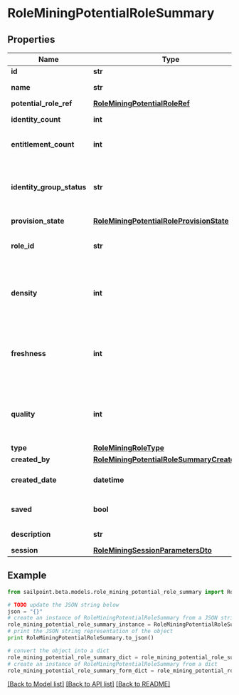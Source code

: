 # RoleMiningPotentialRoleSummary


## Properties

Name | Type | Description | Notes
------------ | ------------- | ------------- | -------------
**id** | **str** | Id of the potential role | [optional] 
**name** | **str** | Name of the potential role | [optional] 
**potential_role_ref** | [**RoleMiningPotentialRoleRef**](RoleMiningPotentialRoleRef.md) |  | [optional] 
**identity_count** | **int** | The number of identities in a potential role. | [optional] 
**entitlement_count** | **int** | The number of entitlements in a potential role. | [optional] 
**identity_group_status** | **str** | The status for this identity group which can be \&quot;REQUESTED\&quot; or \&quot;OBTAINED\&quot; | [optional] 
**provision_state** | [**RoleMiningPotentialRoleProvisionState**](RoleMiningPotentialRoleProvisionState.md) |  | [optional] 
**role_id** | **str** | ID of the provisioned role in IIQ or IDN.  Null if this potential role has not been provisioned. | [optional] 
**density** | **int** | The density metric (0-100) of this potential role. Higher density values indicate higher similarity amongst the identities. | [optional] 
**freshness** | **int** | The freshness metric (0-100) of this potential role. Higher freshness values indicate this potential role is more distinctive compared to existing roles. | [optional] 
**quality** | **int** | The quality metric (0-100) of this potential role. Higher quality values indicate this potential role has high density and freshness. | [optional] 
**type** | [**RoleMiningRoleType**](RoleMiningRoleType.md) |  | [optional] 
**created_by** | [**RoleMiningPotentialRoleSummaryCreatedBy**](RoleMiningPotentialRoleSummaryCreatedBy.md) |  | [optional] 
**created_date** | **datetime** | The date-time when this potential role was created. | [optional] 
**saved** | **bool** | The potential role&#39;s saved status | [optional] [default to False]
**description** | **str** | Description of the potential role | [optional] 
**session** | [**RoleMiningSessionParametersDto**](RoleMiningSessionParametersDto.md) |  | [optional] 

## Example

```python
from sailpoint.beta.models.role_mining_potential_role_summary import RoleMiningPotentialRoleSummary

# TODO update the JSON string below
json = "{}"
# create an instance of RoleMiningPotentialRoleSummary from a JSON string
role_mining_potential_role_summary_instance = RoleMiningPotentialRoleSummary.from_json(json)
# print the JSON string representation of the object
print RoleMiningPotentialRoleSummary.to_json()

# convert the object into a dict
role_mining_potential_role_summary_dict = role_mining_potential_role_summary_instance.to_dict()
# create an instance of RoleMiningPotentialRoleSummary from a dict
role_mining_potential_role_summary_form_dict = role_mining_potential_role_summary.from_dict(role_mining_potential_role_summary_dict)
```
[[Back to Model list]](../README.md#documentation-for-models) [[Back to API list]](../README.md#documentation-for-api-endpoints) [[Back to README]](../README.md)


